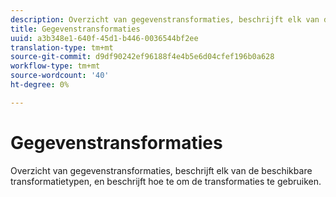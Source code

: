 ```yaml
---
description: Overzicht van gegevenstransformaties, beschrijft elk van de beschikbare transformatietypen, en beschrijft hoe te om de transformaties te gebruiken.
title: Gegevenstransformaties
uuid: a3b348e1-640f-45d1-b446-0036544bf2ee
translation-type: tm+mt
source-git-commit: d9df90242ef96188f4e4b5e6d04cfef196b0a628
workflow-type: tm+mt
source-wordcount: '40'
ht-degree: 0%

---
```



# Gegevenstransformaties

Overzicht van gegevenstransformaties, beschrijft elk van de beschikbare transformatietypen, en beschrijft hoe te om de transformaties te gebruiken.
